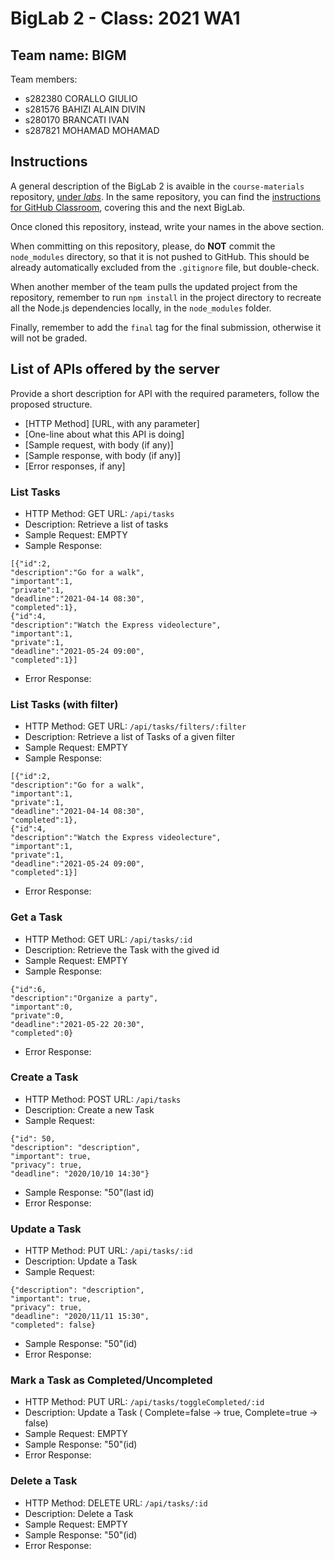 # BigLab 2 - Class: 2021 WA1

## Team name: BIGM

Team members:
* s282380 CORALLO GIULIO
* s281576 BAHIZI ALAIN DIVIN
* s280170 BRANCATI IVAN
* s287821 MOHAMAD MOHAMAD

## Instructions

A general description of the BigLab 2 is avaible in the `course-materials` repository, [under _labs_](https://github.com/polito-WA1-AW1-2021/course-materials/tree/main/labs/BigLab2/BigLab2.pdf). In the same repository, you can find the [instructions for GitHub Classroom](https://github.com/polito-WA1-AW1-2021/course-materials/tree/main/labs/GH-Classroom-BigLab-Instructions.pdf), covering this and the next BigLab.

Once cloned this repository, instead, write your names in the above section.

When committing on this repository, please, do **NOT** commit the `node_modules` directory, so that it is not pushed to GitHub.
This should be already automatically excluded from the `.gitignore` file, but double-check.

When another member of the team pulls the updated project from the repository, remember to run `npm install` in the project directory to recreate all the Node.js dependencies locally, in the `node_modules` folder.

Finally, remember to add the `final` tag for the final submission, otherwise it will not be graded.

## List of APIs offered by the server

Provide a short description for API with the required parameters, follow the proposed structure.

* [HTTP Method] [URL, with any parameter]
* [One-line about what this API is doing]
* [Sample request, with body (if any)]
* [Sample response, with body (if any)]
* [Error responses, if any]

### List Tasks

* HTTP Method: GET URL: `/api/tasks`
* Description: Retrieve a list of tasks
* Sample Request: EMPTY
* Sample Response: 
```
[{"id":2,
"description":"Go for a walk",
"important":1,
"private":1,
"deadline":"2021-04-14 08:30",
"completed":1},
{"id":4,
"description":"Watch the Express videolecture",
"important":1,
"private":1,
"deadline":"2021-05-24 09:00",
"completed":1}]
```
* Error Response:

### List Tasks (with filter)

* HTTP Method: GET URL: `/api/tasks/filters/:filter`
* Description: Retrieve a list of Tasks of a given filter
* Sample Request: EMPTY
* Sample Response:
```
[{"id":2,
"description":"Go for a walk",
"important":1,
"private":1,
"deadline":"2021-04-14 08:30",
"completed":1},
{"id":4,
"description":"Watch the Express videolecture",
"important":1,
"private":1,
"deadline":"2021-05-24 09:00",
"completed":1}]
```
* Error Response:

### Get a Task 

* HTTP Method: GET URL: `/api/tasks/:id`
* Description: Retrieve the Task with the gived id
* Sample Request: EMPTY
* Sample Response:
```
{"id":6,
"description":"Organize a party",
"important":0,
"private":0,
"deadline":"2021-05-22 20:30",
"completed":0}
```
* Error Response:

### Create a Task

* HTTP Method: POST URL: `/api/tasks`
* Description: Create a new Task
* Sample Request:
```
{"id": 50, 
"description": "description", 
"important": true, 
"privacy": true, 
"deadline": "2020/10/10 14:30"}
```
* Sample Response: "50"(last id)
* Error Response:

### Update a Task

* HTTP Method: PUT URL: `/api/tasks/:id`
* Description: Update a Task
* Sample Request: 
```
{"description": "description", 
"important": true, 
"privacy": true, 
"deadline": "2020/11/11 15:30",
"completed": false}
```
* Sample Response: "50"(id)
* Error Response:

### Mark a Task as Completed/Uncompleted

* HTTP Method: PUT URL: `/api/tasks/toggleCompleted/:id`
* Description: Update a Task ( Complete=false -> true, Complete=true -> false)
* Sample Request: EMPTY
* Sample Response: "50"(id)
* Error Response:

### Delete a Task

* HTTP Method: DELETE URL: `/api/tasks/:id`
* Description: Delete a Task
* Sample Request: EMPTY
* Sample Response: "50"(id)
* Error Response:
